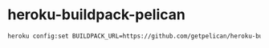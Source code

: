 heroku-buildpack-pelican
========================

```bash
heroku config:set BUILDPACK_URL=https://github.com/getpelican/heroku-buildpack-pelican
```
